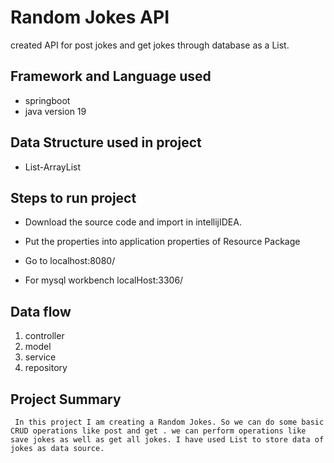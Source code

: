 
# Random Jokes API
created API for post jokes and get jokes through database as a List.


## Framework and Language used
- springboot
- java version 19

## Data Structure used in project
- List-ArrayList

## Steps to run project

- Download the source code and import in intellijIDEA.
- Put the properties into application properties of Resource Package

- Go to localhost:8080/
- For mysql workbench localHost:3306/

## Data flow
1. controller
2. model 
3. service 
4. repository

## Project Summary

```  In this project I am creating a Random Jokes. So we can do some basic CRUD operations like post and get . we can perform operations like save jokes as well as get all jokes. I have used List to store data of jokes as data source. ```

